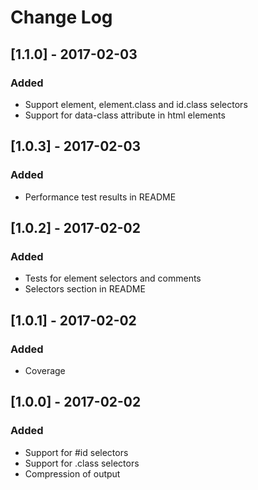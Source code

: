 # Change Log

## [1.1.0] - 2017-02-03
### Added
- Support element, element.class and id.class selectors
- Support for data-class attribute in html elements

## [1.0.3] - 2017-02-03
### Added
- Performance test results in README

## [1.0.2] - 2017-02-02
### Added
- Tests for element selectors and comments
- Selectors section in README

## [1.0.1] - 2017-02-02
### Added
- Coverage

## [1.0.0] - 2017-02-02
### Added
- Support for #id selectors
- Support for .class selectors
- Compression of output